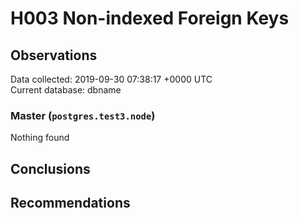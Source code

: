 # H003 Non-indexed Foreign Keys #

## Observations ##
Data collected: 2019-09-30 07:38:17 +0000 UTC  
Current database: dbname  


### Master (`postgres.test3.node`) ###



Nothing found



## Conclusions ##


## Recommendations ##

